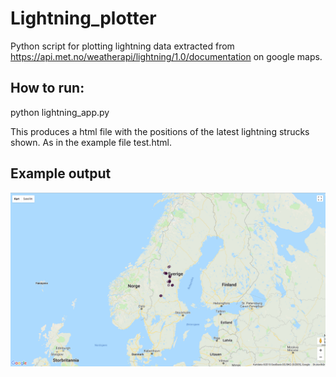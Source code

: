 # Lightning_plotter
Python script for plotting lightning data extracted from https://api.met.no/weatherapi/lightning/1.0/documentation 
on google maps.

## How to run:
python lightning_app.py

This produces a html file with the positions of the latest lightning strucks shown. As in the example file test.html.

## Example output
![Example of plot](/examples/example.png)

